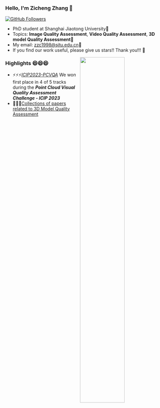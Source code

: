 ### Hello, I'm Zicheng Zhang 👋


[![GitHub Followers](https://img.shields.io/github/followers/zzc-1998?style=social)](https://github.com/zzc-1998)


- PhD student at Shanghai Jiaotong University🔭
- Topics: **Image Quality Assessment**, **Video Quality Assessment**, **3D model Quality Assessment**🌱
- My email: zzc1998@sjtu.edu.cn💬
- If you find our work useful, please give us stars!! Thank you!!! 👯
  

<img align="right" width="53%" src="https://github-readme-stats.vercel.app/api?username=zzc-1998&show_icons=true">

### Highlights 😄😄😄

- ⚡⚡⚡[*ICIP2023-PCVQA*](https://sites.google.com/view/icip2023-pcvqa-grand-challenge/results)  We won first place in 4 of 5 tracks during the ***Point Cloud Visual Quality Assessment Challenge - ICIP 2023***
- 🤔🤔🤔[Collections of papers related to 3D Model Quality Assessment](https://github.com/zzc-1998/Point-cloud-quality-assessment)






  
<!--
**zzc-1998/zzc-1998** is a ✨ _special_ ✨ repository because its `README.md` (this file) appears on your GitHub profile.

Here are some ideas to get you started:

- 🔭 I’m currently working on ...
- 🌱 I’m currently learning ...
- 👯 I’m looking to collaborate on ...
- 🤔 I’m looking for help with ...
- 💬 Ask me about ...
- 📫 How to reach me: ...
- 😄 Pronouns: ...
- ⚡ Fun fact: ...
-->
